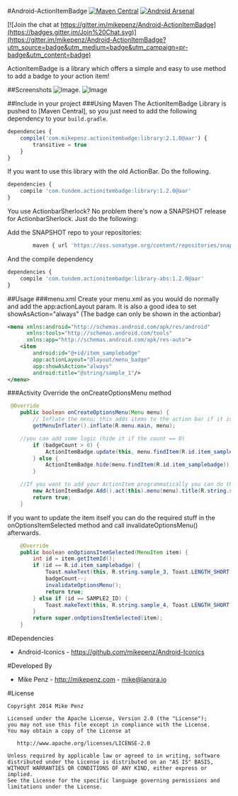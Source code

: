 #Android-ActionItemBadge [![Maven Central](https://maven-badges.herokuapp.com/maven-central/com.mikepenz.actionitembadge/library/badge.svg?style=flat)](https://maven-badges.herokuapp.com/maven-central/com.mikepenz.actionitembadge/library) [![Android Arsenal](http://img.shields.io/badge/Android%20Arsenal-Android--ActionItemBadge-brightgreen.svg?style=flat)](http://android-arsenal.com/details/1/755)

[![Join the chat at https://gitter.im/mikepenz/Android-ActionItemBadge](https://badges.gitter.im/Join%20Chat.svg)](https://gitter.im/mikepenz/Android-ActionItemBadge?utm_source=badge&utm_medium=badge&utm_campaign=pr-badge&utm_content=badge)

ActionItemBadge is a library which offers a simple and easy to use method to add a badge to your action item!


##Screenshots
![Image](https://raw.githubusercontent.com/mikepenz/Android-ActionItemBadge/master/DEV/screenshot/screenshot1_small.png).
![Image](https://raw.githubusercontent.com/mikepenz/Android-ActionItemBadge/master/DEV/screenshot/screenshot2_small.png)

##Include in your project
###Using Maven
The ActionItemBadge Library is pushed to [Maven Central], so you just need to add the following dependency to your `build.gradle`.

```javascript
dependencies {
	compile('com.mikepenz.actionitembadge:library:2.1.0@aar') {
	    transitive = true
	}
}
```

If you want to use this library with the old ActionBar. Do the following.
```javascript
dependencies {
	compile 'com.tundem.actionitembadge:library:1.2.0@aar'
}
```

You use ActionbarSherlock? No problem there's now a SNAPSHOT release for ActionbarSherlock. Just do the following:

Add the SNAPSHOT repo to your repositories:
```javascript
        maven { url 'https://oss.sonatype.org/content/repositories/snapshots/' }
```

And the compile dependency
```javascript
dependencies {
	compile 'com.tundem.actionitembadge:library-abs:1.2.0@aar'
}
```

##Usage
###menu.xml
Create your menu.xml as you would do normally and add the app:actionLayout param.
It is also a good idea to set showAsAction="always" (The badge can only be shown in the actionbar)
```xml
<menu xmlns:android="http://schemas.android.com/apk/res/android"
      xmlns:tools="http://schemas.android.com/tools"
      xmlns:app="http://schemas.android.com/apk/res-auto">
    <item
        android:id="@+id/item_samplebadge"
        app:actionLayout="@layout/menu_badge"
        app:showAsAction="always"
        android:title="@string/sample_1"/>
</menu>
```
###Activity
Override the onCreateOptionsMenu method
```java
 @Override
    public boolean onCreateOptionsMenu(Menu menu) {
        // Inflate the menu; this adds items to the action bar if it is present.
        getMenuInflater().inflate(R.menu.main, menu);

	//you can add some logic (hide it if the count == 0)
        if (badgeCount > 0) {
            ActionItemBadge.update(this, menu.findItem(R.id.item_samplebadge), FontAwesome.Icon.faw_android, ActionItemBadge.BadgeStyle.DARKGREY, badgeCount);
        } else {
            ActionItemBadge.hide(menu.findItem(R.id.item_samplebadge));
        }

	//If you want to add your ActionItem programmatically you can do this too. You do the following:
        new ActionItemBadge.Add().act(this).menu(menu).title(R.string.sample_2).itemDetails(0, SAMPLE2_ID, 1).showAsAction(MenuItem.SHOW_AS_ACTION_ALWAYS).build(ActionItemBadge.BadgeStyle.BLUE_LARGE, 1);
        return true;
    }
```
If you want to update the item itself you can do the required stuff in the onOptionsItemSelected method and
call invalidateOptionsMenu() afterwards.
```java
    @Override
    public boolean onOptionsItemSelected(MenuItem item) {
        int id = item.getItemId();
        if (id == R.id.item_samplebadge) {
            Toast.makeText(this, R.string.sample_3, Toast.LENGTH_SHORT).show();
            badgeCount--;
            invalidateOptionsMenu();
            return true;
        } else if (id == SAMPLE2_ID) {
            Toast.makeText(this, R.string.sample_4, Toast.LENGTH_SHORT).show();
        }
        return super.onOptionsItemSelected(item);
    }
```

#Dependencies
* Android-Iconics - https://github.com/mikepenz/Android-Iconics


#Developed By

* Mike Penz - http://mikepenz.com - <mike@lanora.io>


#License

    Copyright 2014 Mike Penz

    Licensed under the Apache License, Version 2.0 (the "License");
    you may not use this file except in compliance with the License.
    You may obtain a copy of the License at

       http://www.apache.org/licenses/LICENSE-2.0

    Unless required by applicable law or agreed to in writing, software
    distributed under the License is distributed on an "AS IS" BASIS,
    WITHOUT WARRANTIES OR CONDITIONS OF ANY KIND, either express or implied.
    See the License for the specific language governing permissions and
    limitations under the License.
